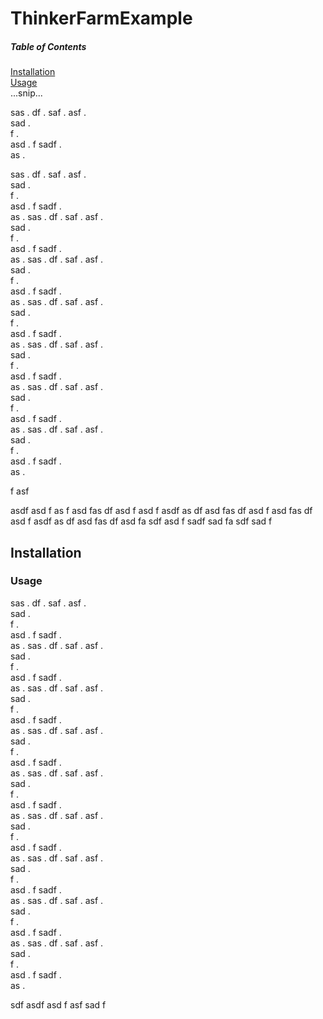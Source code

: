 # ThinkerFarmExample

##### Table of Contents  
[Installation](#Installation)  
[Usage](#Usage)  
...snip...    
<a name="installation"/>






sas . 
df . 
saf . 
asf .  
sad .  
f .    
asd . 
f
sadf .   
as . 

sas . 
df . 
saf . 
asf .  
sad .  
f .    
asd . 
f
sadf .   
as . 
sas . 
df . 
saf . 
asf .  
sad .  
f .    
asd . 
f
sadf .   
as . sas . 
df . 
saf . 
asf .  
sad .  
f .    
asd . 
f
sadf .   
as . 
sas . 
df . 
saf . 
asf .  
sad .  
f .    
asd . 
f
sadf .   
as . 
sas . 
df . 
saf . 
asf .  
sad .  
f .    
asd . 
f
sadf .   
as . 
sas . 
df . 
saf . 
asf .  
sad .  
f .    
asd . 
f
sadf .   
as . 
sas . 
df . 
saf . 
asf .  
sad .  
f .    
asd . 
f
sadf .   
as . 

f
asf

asdf
asd
f
as
f
asd
fas
df
asd
f
asd
f
asdf
as
df
asd
fas
df
asd
f
asd
fas
df
asd
f
asdf
as
df
asd
fas
df
asd
fa
sdf
asd
f
sadf
sad
fa
sdf
sad
f
## Installation



### Usage

sas . 
df . 
saf . 
asf .  
sad .  
f .    
asd . 
f
sadf .   
as . 
sas . 
df . 
saf . 
asf .  
sad .  
f .    
asd . 
f
sadf .   
as . 
sas . 
df . 
saf . 
asf .  
sad .  
f .    
asd . 
f
sadf .   
as . 
sas . 
df . 
saf . 
asf .  
sad .  
f .    
asd . 
f
sadf .   
as . sas . 
df . 
saf . 
asf .  
sad .  
f .    
asd . 
f
sadf .   
as . 
sas . 
df . 
saf . 
asf .  
sad .  
f .    
asd . 
f
sadf .   
as . 
sas . 
df . 
saf . 
asf .  
sad .  
f .    
asd . 
f
sadf .   
as . 
sas . 
df . 
saf . 
asf .  
sad .  
f .    
asd . 
f
sadf .   
as . 
sas . 
df . 
saf . 
asf .  
sad .  
f .    
asd . 
f
sadf .   
as . 

sdf
asdf
asd
f
asf
sad
f
